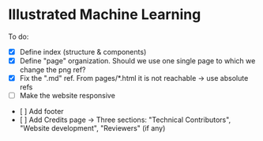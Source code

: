 # Illustrated Machine Learning

To do:

- [x] Define index (structure & components)
- [x] Define "page" organization. Should we use one single page to which we change the png ref?
- [x] Fix the ".md" ref. From pages/*.html it is not reachable -> use absolute refs
- [ ] Make the website responsive
- [ ] Add footer
- [ ] Add Credits page -> Three sections: "Technical Contributors", "Website development", "Reviewers" (if any) 

